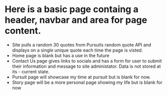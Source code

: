# Here is a basic page containg a header, navbar and area for page content.
 - Site pulls a random 30 quotes from Pursuits random quote API and displays on a single unique quote each time the page is visted.
 - Home page is blank but has a use in the future
 - Contact Us page gives links to socials and has a form for user to submit their information and message to site administator. Data is not stored at its - current state.
 - Pursuit page will showcase my time at pursuit but is blank for now.
 - Story page will be a more personal page showing my life but is blank for now
